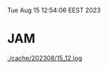 Tue Aug 15 12:54:06 EEST 2023
# JAM
<a href='./cache/202308/15_12.log'>./cache/202308/15_12.log</a>
